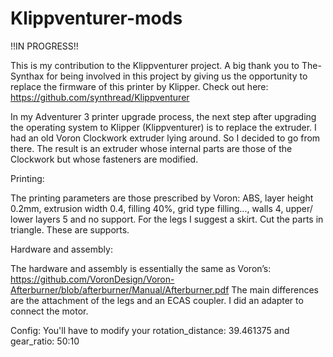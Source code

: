 # Klippventurer-mods
!!IN PROGRESS!!

This is my contribution to the Klippventurer project.
A big thank you to The-Synthax for being involved in this project by giving us the opportunity to replace the firmware of this printer by Klipper.
Check out here: https://github.com/synthread/Klippventurer

In my Adventurer 3 printer upgrade process, the next step after upgrading the operating system to Klipper (Klippventurer) is to replace the extruder.
I had an old Voron Clockwork extruder lying around.  So I decided to go from there.
The result is an extruder whose internal parts are those of the Clockwork but whose fasteners are modified.

Printing:

The printing parameters are those prescribed by Voron: ABS, layer height 0.2mm, extrusion width 0.4,
filling 40%, grid type filling..., walls 4, upper/ lower layers 5 and no support.
For the legs I suggest a skirt.  Cut the parts in triangle.  These are supports.

Hardware and assembly:

The hardware and assembly is essentially the same as Voron’s:
https://github.com/VoronDesign/Voron-Afterburner/blob/afterburner/Manual/Afterburner.pdf
The main differences are the attachment of the legs and an ECAS coupler.
I did an adapter to connect the motor.

Config:
You'll have to modify your 
rotation_distance: 39.461375 and
gear_ratio: 50:10

